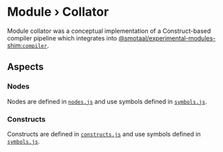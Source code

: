 ﻿# Module › Collator

Module collator was a conceptual implementation of a Construct-based compiler pipeline which integrates into [@smotaal/experimental-modules-shim:`compiler`](../compiler/README.md).

## Aspects

### Nodes

Nodes are defined in [`nodes.js`](./nodes.js) and use symbols defined in [`symbols.js`](./symbols.js).

### Constructs

Constructs are defined in [`constructs.js`](./constructs.js) and use symbols defined in [`symbols.js`](./symbols.js).
